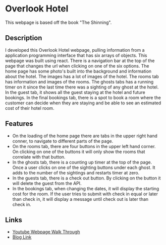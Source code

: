 # Overlook Hotel

This webpage is based off the book "The Shinning". 

## Description

I developed this Overlook Hotel webpage, pulling information from a application programming interface that has six arrays of objects. This webpage was built using react. There is a navigation bar at the top of the page that changes the url when clicking on one of the six options. The home page has some photo's built into the background and information about the hotel. The images has a lot of images of the hotel. The rooms tab has information and images of the rooms. The ghosts tabs has a running timer on it since the last time there was a sighting of any ghost at the hotel. In the guest tab, it shows all the guest staying at the hotel and future bookings. In the final bookings tab, there is a spot to book a room where the customer can decide when they are staying and be able to see an estimated cost of their hotel room.

## Features

* On the loading of the home page there are tabs in the upper right hand conner, to navigate to different parts of the page.
* On the rooms tab, there are four buttons in the upper left hand corner. On clicking on one of the buttons it will only show the rooms that correlate with that button.
* In the ghosts tab, there is a counting up timer at the top of the page. Once a user clicks on one of the sighting buttons under each ghost. It adds to the number of the sightings and restarts timer at zero.
* In the guests tab, there is a check out button. By clicking on the button it will delete the guest from the API.
* In the bookings tab, when changing the dates, it will display the starting cost for the room. If the user tries to submit with check in equal or later than check in, it will display a message until check out is later than check in.

## Links
* [Youtube Webpage Walk Through](https://youtu.be/gZxSQ956h6A "Overlook YouTube Video")
* [Blog Link](https://medium.com/@bobby.edmonds89/the-elusive-counting-up-clock-with-react-3e16a39f2ca4)